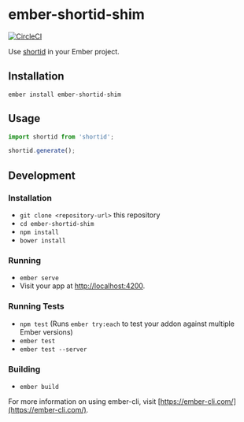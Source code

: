 # ember-shortid-shim

[![CircleCI](https://circleci.com/gh/dustinfarris/ember-shortid-shim.svg?style=svg)](https://circleci.com/gh/dustinfarris/ember-shortid-shim)

Use [shortid](https://github.com/dylang/shortid) in your Ember project.


## Installation

```
ember install ember-shortid-shim
```


## Usage

```javascript
import shortid from 'shortid';

shortid.generate();
```


## Development

### Installation

* `git clone <repository-url>` this repository
* `cd ember-shortid-shim`
* `npm install`
* `bower install`

### Running

* `ember serve`
* Visit your app at [http://localhost:4200](http://localhost:4200).

### Running Tests

* `npm test` (Runs `ember try:each` to test your addon against multiple Ember versions)
* `ember test`
* `ember test --server`

### Building

* `ember build`

For more information on using ember-cli, visit [https://ember-cli.com/](https://ember-cli.com/).
